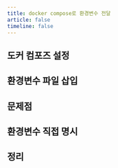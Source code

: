 ```yaml
---
title: docker compose로 환경변수 전달
article: false
timeline: false
---
```


## 도커 컴포즈 설정

## 환경변수 파일 삽입

## 문제점

## 환경변수 직접 명시

## 정리
